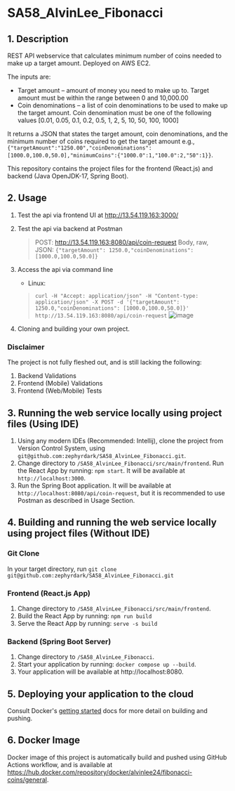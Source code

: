 # SA58_AlvinLee_Fibonacci

## 1. Description
REST API webservice that calculates minimum number of coins needed to make up a target amount. Deployed on AWS EC2.

The inputs  are:
- Target amount – amount of money you need to make up to. Target amount must be within the range between 0 and 10,000.00
- Coin denominations – a list of coin denominations to be used to make up the target amount. Coin denomination must be one of the following values [0.01, 0.05, 0.1, 0.2, 0.5, 1, 2, 5, 10, 50, 100, 1000]

It returns a JSON that states the target amount, coin denominations, and the minimum number of coins required to get the target amount e.g., `{"targetAmount":"1250.00","coinDenominations":[1000.0,100.0,50.0],"minimumCoins":{"1000.0":1,"100.0":2,"50":1}}`.

This repository contains the project files for the frontend (React.js) and backend (Java OpenJDK-17, Spring Boot).

## 2. Usage
1. Test the api via frontend UI at http://13.54.119.163:3000/
2. Test the api via backend at Postman
    > POST: http://13.54.119.163:8080/api/coin-request
    > Body, raw, JSON: `{"targetAmount": 1250.0,"coinDenominations": [1000.0,100.0,50.0]}`
3. Access the api via command line
    - Linux:
    > `curl -H "Accept: application/json" -H "Content-type: application/json" -X POST -d '{"targetAmount": 1250.0,"coinDenominations": [1000.0,100.0,50.0]}' http://13.54.119.163:8080/api/coin-request`
    > ![image](https://github.com/user-attachments/assets/664a313a-8022-451e-b5e7-ab809236a2fd)

4. Cloning and building your own project.

### Disclaimer
The project is not fully fleshed out, and is still lacking the following:
1. Backend Validations
2. Frontend (Mobile) Validations
3. Frontend (Web/Mobile) Tests

## 3. Running the web service locally using project files (Using IDE)
1. Using any modern IDEs (Recommended: Intellij), clone the project from Version Control System, using `git@github.com:zephyrdark/SA58_AlvinLee_Fibonacci.git`.
2. Change directory to `/SA58_AlvinLee_Fibonacci/src/main/frontend`. Run the React App by running: `npm start`. It will be available at `http://localhost:3000`.
3. Run the Spring Boot application. It will be available at `http://localhost:8080/api/coin-request`, but it is recommended to use Postman as described in Usage Section.

## 4. Building and running the web service locally using project files (Without IDE)

### Git Clone
In your target directory, run `git clone git@github.com:zephyrdark/SA58_AlvinLee_Fibonacci.git`

### Frontend (React.js App)
1. Change directory to `/SA58_AlvinLee_Fibonacci/src/main/frontend`.
2. Build the React App by running: `npm run build`
3. Serve the React App by running: `serve -s build`

### Backend (Spring Boot Server)
1. Change directory to `/SA58_AlvinLee_Fibonacci`.
2. Start your application by running: `docker compose up --build`.
3. Your application will be available at http://localhost:8080.

## 5. Deploying your application to the cloud
Consult Docker's [getting started](https://docs.docker.com/go/get-started-sharing/)
docs for more detail on building and pushing.

## 6. Docker Image 
Docker image of this project is automatically build and pushed using GitHub Actions workflow, and is available at https://hub.docker.com/repository/docker/alvinlee24/fibonacci-coins/general.
